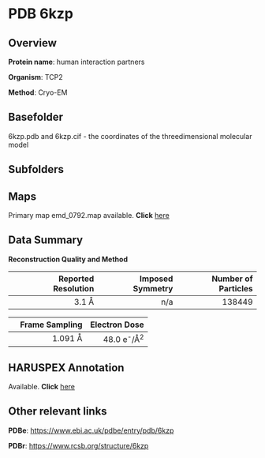 # PDB 6kzp

## Overview

**Protein name**: human interaction partners

**Organism**: TCP2

**Method**: Cryo-EM

## Basefolder

6kzp.pdb and 6kzp.cif - the coordinates of the threedimensional molecular model

## Subfolders









## Maps

Primary map emd_0792.map available. **Click** [here](ftp://ftp.wwpdb.org/pub/emdb/structures/EMD-0792/map/) 

## Data Summary
**Reconstruction Quality and Method**

|   | Reported Resolution | Imposed Symmetry | Number of Particles |
|---|-------------:|----------------:|--------------:|
|   |3.1 Å|n/a|138449|

|   | Frame Sampling | Electron Dose |
|---|-------------:|----------------:|
|   |1.091 Å|48.0 e<sup>-</sup>/Å<sup>2</sup>|

## HARUSPEX Annotation

Available. **Click** [here](https://zenodo.org/record/3820239)

## Other relevant links 
**PDBe**:  https://www.ebi.ac.uk/pdbe/entry/pdb/6kzp
 
**PDBr**: https://www.rcsb.org/structure/6kzp 

